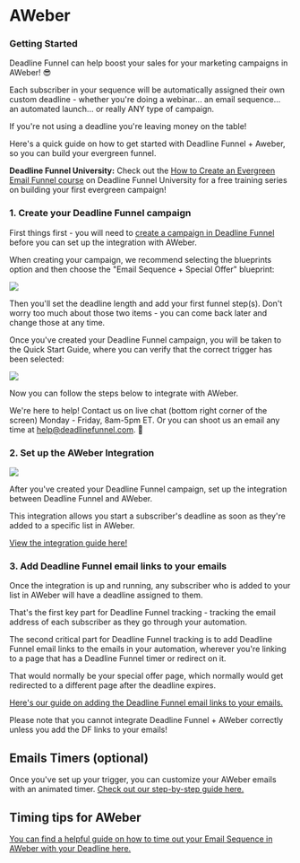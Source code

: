 # AWeber

### Getting Started

Deadline Funnel can help boost your sales for your marketing campaigns in AWeber! 😎

Each subscriber in your sequence will be automatically assigned their own custom deadline - whether you're doing a webinar... an email sequence... an automated launch... or really ANY type of campaign.

If you're not using a deadline you're leaving money on the table!

Here's a quick guide on how to get started with Deadline Funnel + Aweber, so you can build your evergreen funnel.

**Deadline Funnel University:** Check out the [How to Create an Evergreen Email Funnel course](https://university.deadlinefunnel.com/courses/evergreen) on Deadline Funnel University for a free training series on building your first evergreen campaign!

### 1. Create your Deadline Funnel campaign

First things first - you will need to [create a campaign in Deadline Funnel](https://deadlinefunnel.com/promotions/create) before you can set up the integration with AWeber.

When creating your campaign, we recommend selecting the blueprints option and then choose the "Email Sequence + Special Offer" blueprint:

![](https://d33v4339jhl8k0.cloudfront.net/docs/assets/53974d6ce4b0c76107b109d1/images/5d195eea04286305cb87e4e2/file-%20OiMtuGnVy8.jpg)

Then you'll set the deadline length and add your first funnel step\(s\). Don't worry too much about those two items - you can come back later and change those at any time.

Once you've created your Deadline Funnel campaign, you will be taken to the Quick Start Guide, where you can verify that the correct trigger has been selected:

![](https://d33v4339jhl8k0.cloudfront.net/docs/assets/53974d6ce4b0c76107b109d1/images/5d195f9804286305cb87e4e7/file-%20STESe46e9c.jpg)

Now you can follow the steps below to integrate with AWeber.

We're here to help! Contact us on live chat \(bottom right corner of the screen\) Monday - Friday, 8am-5pm ET. Or you can shoot us an email any time at help@deadlinefunnel.com. 🙂

### 2. Set up the AWeber Integration

![](https://d33v4339jhl8k0.cloudfront.net/docs/assets/53974d6ce4b0c76107b109d1/images/5c118e692c7d3a31944f0f28/file-%20QdRWiConHU.png)

After you've created your Deadline Funnel campaign, set up the integration between Deadline Funnel and AWeber.

This integration allows you start a subscriber's deadline as soon as they're added to a specific list in AWeber.

[View the integration guide here!](https://documentation.deadlinefunnel.com/article/630-how-to-integrate-%20aweber-with-deadline-funnel-api)

### 3. Add Deadline Funnel email links to your emails

Once the integration is up and running, any subscriber who is added to your list in AWeber will have a deadline assigned to them.

That's the first key part for Deadline Funnel tracking - tracking the email address of each subscriber as they go through your automation.

The second critical part for Deadline Funnel tracking is to add Deadline Funnel email links to the emails in your automation, wherever you're linking to a page that has a Deadline Funnel timer or redirect on it.

That would normally be your special offer page, which normally would get redirected to a different page after the deadline expires.

[Here's our guide on adding the Deadline Funnel email links to your emails. ](https://documentation.deadlinefunnel.com/article/16-expiring-links)

Please note that you cannot integrate Deadline Funnel + AWeber correctly unless you add the DF links to your emails!

## Emails Timers \(optional\)

Once you've set up your trigger, you can customize your AWeber emails with an animated timer. [Check out our step-by-step guide here.](https://documentation.deadlinefunnel.com/article/259-how-to-add-email-%20countdown-code-to-aweber)

## Timing tips for AWeber

[You can find a helpful guide on how to time out your Email Sequence in AWeber with your Deadline here. ](https://documentation.deadlinefunnel.com/article/661-timing-tips-for-aweber)


